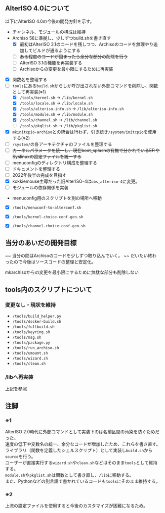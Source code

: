 ## AlterISO 4.0について
以下にAlterISO 4.0の今後の開発方針を示す。

- チャンネル、モジュールの構成は維持
- Archiso 58に準拠し、少しずつbuild.shを書き直す
  - [x] 最初はAlterISO 3.1のコードを残しつつ、Archisoのコードを無理やり追加してビルドが通るようにする
  - [ ] ~~ある程度のコードが固まったら余分な部分の削除を行う~~
  - [ ] AlterISO 3.1の機能を再実装する
  - [ ] Archisoからの変更を最小限にするために再実装
- [x] 関数名を整理する
- [ ] `tools`にある`build.sh`からしか呼び出されない外部コマンドを削除し、関数として再実装(※1)
  - [x] `/tools/kernel.sh` -> `/lib/kernel.sh`
  - [x] `/tools/locale.sh` -> `/lib/locale.sh`
  - [x] `/tools/alteriso-info.sh` -> `/lib/alteriso-info.sh`
  - [x] `/tools/module.sh` -> `/lib/module.sh`
  - [x] `/tools/channel.sh` -> `/lib/channel.sh`
  - [ ] `/tools/pkglist.sh` -> `/lib/pkglist.sh`

- [x] `mkinitcpio-archiso`との統合は行わず、引き続き`/system/initcpio`を使用する(※2)
- [ ] `/system/`の各アーキテクチャのファイルを整理する
- [ ] ~~カーネルパラメータを統一し、現在boot_splashの有無で分かれているEFIやSyslinuxの設定ファイルを統一する~~
- [ ] menuconfigのディレクトリ構成を整理する
- [ ] ドキュメントを整理する
- [ ] 2022年後半の完成を目指す
- [x] kokkiemouse主導だった旧AlterISO-4は`obs_alteriso-4`に変更。
- [ ] モジュールの依存関係を実装
-  menuconfig用のスクリプトを別の場所へ移動
- [x] `/tools/menuconf-to-alterconf.sh`
- [x] `/tools/kernel-choice-conf-gen.sh`
- [x] `/tools/channel-choice-conf-gen.sh`


## 当分のあいだの開発目標
~~ 当分の間はArchisoのコードを少しずつ取り込んでいく。 ~~
だいたい終わったので今後はソースコードの整理と安定化。

mkarchisoからの変更を最小限にするために無駄な部分も削除しない

## tools内のスクリプトについて
### 変更なし・現状を維持
- `/tools/build_helper.py`
- `/tools/docker-build.sh`
- `/tools/fullbuild.sh`
- `/tools/keyring.sh`
- `/tools/msg.sh`
- `/tools/package.py`
- `/tools/run_archiso.sh`
- `/tools/umount.sh`
- `/tools/wizard.sh`
- `/tools/clean.sh`

### /libへ再実装
上記を参照

## 注脚
### ※1
AlterISO 2.0時代に外部コマンドとして実装下のは名前区間の汚染を防ぐためだった。  
速度の低下や変数名の統一、余分なコードが増加したため、これらを書き直す。  
ライブラリ（関数を定義したシェルスクリプト）として実装し`build.sh`から`source`を行う。  
ユーザーが直接実行する`wizard.sh`や`clean.sh`などはそのまま`tools`として維持する。  
`module.sh`や`pkglist.sh`は関数として書き直し、`/lib`に移動する。  
また、Pythonなどの別言語で書かれているコードも`tools`にそのまま維持する。 

### ※2
上流の設定ファイルを使用すると今後のカスタマイズが困難になるため。  
